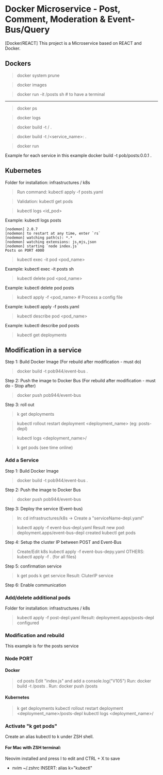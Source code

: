 # Docker Microservice - Post, Comment, Moderation & Event-Bus/Query

[Docker/REACT] This project is a Microservice based on REACT and Docker.

## Dockers

> docker system prune

> docker images

> docker run -it <user>/posts sh # to have a terminal

---

> docker ps

> docker logs <id from docker ps>

> docker build -t <user>/<service name folder> .

> docker build -t <user>/<service_name>:<version> .

> docker run <id from docker ps>

Example for each service in this example
docker build -t pob/posts:0.0.1 .

## Kubernetes

Folder for installation: infrastructures / k8s

> Run command: kubectl apply -f posts.yaml

> Validation: kubectl get pods

> kubectl logs <id_pod>

Example: kubectl logs posts

```
[nodemon] 2.0.7
[nodemon] to restart at any time, enter `rs`
[nodemon] watching path(s): *.*
[nodemon] watching extensions: js,mjs,json
[nodemon] starting `node index.js`
Posts on PORT 4000
```

> kubectl exec -it pod <pod_name> <CMD>

Example: kubectl exec -it posts sh

> kubectl delete pod <pod_name>

Example: kubectl delete pod posts

> kubectl apply -f <pod_name> # Process a config file

Example: kubectl apply -f posts.yaml

> kubectl describe pod <pod_name>

Example: kubectl describe pod posts

> kubectl get deployments

## Modification in a service

Step 1: Build Docker Image (For rebuild after modification - must do)

> docker build -t pob944/event-bus .

Step 2: Push the image to Docker Bus (For rebuild after modification - must do - Stop after)

> docker push pob944/event-bus

Step 3: roll out

> k get deployments

> kubectl rollout restart deployment <deployment_name> (eg: posts-depl)

> kubectl logs <deployment_name>/

> k get pods (see time online)

### Add a Service

Step 1: Build Docker Image

> docker build -t pob944/event-bus .

Step 2: Push the image to Docker Bus

> docker push pob944/event-bus

Step 3: Deploy the service (Event-bus)

> In: cd infrastructures/k8s -> Create a "serviceName-depl.yaml"

> kubectl apply -f event-bus-depl.yaml
> Result new pod: deployment.apps/event-bus-depl created
> kubectl get pods

Step 4: Setup the cluster IP between POST and Event-Bus

> Create/Edit k8s
> kubectl apply -f event-bus-depy.yaml
> OTHERS: kubectl apply -f . (for all files)

Step 5: confirmation service

> k get pods
> k get service
> Result: CluterIP service

Step 6: Enable communication

### Add/delete additional pods

Folder for installation: infrastructures / k8s

> kubectl apply -f post-depl.yaml
> Result: deployment.apps/posts-depl configured

### Modification and rebuild

This example is for the posts service

### Node PORT

#### Docker

> cd posts
> Edit "index.js" and add a console.log("V105")
> Run: docker build -t <username>/posts .
> Run: docker push <username>/posts

#### Kubernetes

> k get deployments
> kubectl rollout restart deployment <deployment_name>/posts-depl
> kubectl logs <deployment_name>/

### Activate "k get pods"

Create an alias kubectl to k under ZSH shell.

#### For Mac with ZSH terminal:

Neovim installed and press I to edit and CTRL + X to save

- nvim ~/.zshrc
  INSERT: alias k="kubectl"
